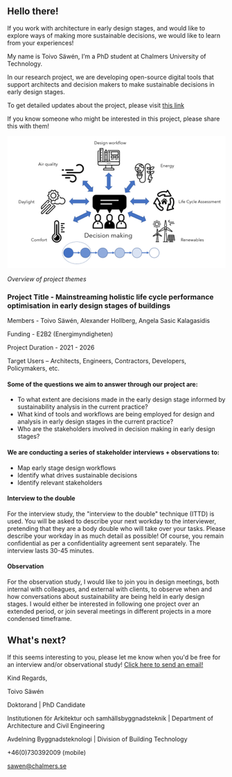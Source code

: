 [comment]: <> (Book an interview date here -)
[comment]: <> (<https://choodle.portal.chalmers.se/DigitalTools>)

## Hello there!  
If you work with architecture in early design stages, and would like to explore ways of making more sustainable decisions, we would like to learn from your experiences!  
 
My name is Toivo Säwén, I’m a PhD student at Chalmers University of Technology.

In our research project, we are developing open-source digital tools that support architects and decision makers to make sustainable decisions in early design stages.

To get detailed updates about the project, please visit [this link](project-updates.md)

If you know someone who might be interested in this project, please share this with them!  
 
![img](figures/header.png)

*Overview of project themes*

### Project Title - Mainstreaming holistic life cycle performance optimisation in early design stages of buildings
Members - Toivo Säwén, Alexander Hollberg, Angela Sasic Kalagasidis  

Funding - E2B2 (Energimyndigheten)

Project Duration - 2021 - 2026

Target Users – Architects, Engineers, Contractors, Developers, Policymakers, etc.

#### Some of the questions we aim to answer through our project are:
-	To what extent are decisions made in the early design stage informed by sustainability analysis in the current practice?
-	What kind of tools and workflows are being employed for design and analysis in early design stages in the current practice?
-	Who are the stakeholders involved in decision making in early design stages?
 
#### We are conducting a series of stakeholder interviews + observations to:
-	Map early stage design workflows
-	Identify what drives sustainable decisions
-	Identify relevant stakeholders
 
#### Interview to the double
For the interview study, the "interview to the double" technique (ITTD) is used. You will be asked to describe your next workday to the interviewer, pretending that they are a body double who will take over your tasks. Please describe your workday in as much detail as possible! Of course, you remain confidential as per a confidentiality agreement 
sent separately. The interview lasts 30-45 minutes.

#### Observation
For the observation study, I would like to join you in design meetings, both internal with colleagues, and external with clients, to observe when and how conversations about sustainability are being held in early design stages. I would either be interested in following one project over an extended period, or join several meetings in different projects in a more condensed timeframe.


## What's next?
If this seems interesting to you, please let me know when you'd be free for an interview and/or observational study!
[Click here to send an email!](mailto:sawen@chalmers.se)

[comment]: <> (### Interested in the nuts and bolts?)
[comment]: <> (The goal with the digital tool is to stay open-source, and to encourage target users to actively test them as well.)
[comment]: <> (Please take a look at the project homepage for an overview and links to publications <https://snjsomnath.github.io/PhDThesisRepo/>.)
[comment]: <> (As you will see, it is very much a Work-in-Progress, which makes it the perfect time to get inputs from stakeholders like yourself.)

Kind Regards,  
 
Toivo Säwén

Doktorand \| PhD Candidate                                            

Institutionen för Arkitektur och samhällsbyggnadsteknik \| Department of Architecture and Civil Engineering  

Avdelning Byggnadsteknologi \| Division of Building Technology

+46(0)730392009 (mobile)  

<sawen@chalmers.se>